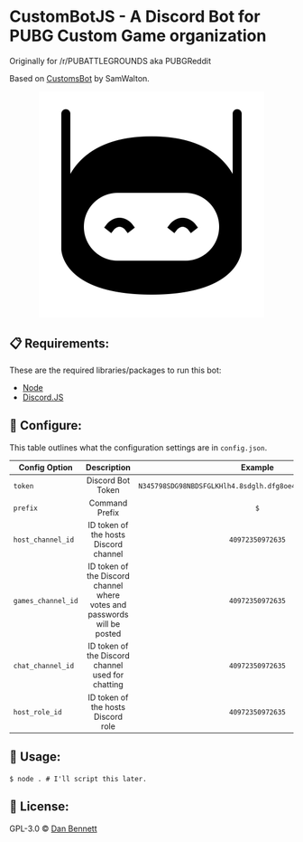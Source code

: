 # CustomBotJS - A Discord Bot for PUBG Custom Game organization

Originally for /r/PUBATTLEGROUNDS aka PUBGReddit

Based on [CustomsBot](https://github.com/Samwalton9/CustomsBot) by SamWalton.

<div align="center">
    <img src="./botlogo.png" />
</div>

## 📋 Requirements:
These are the required libraries/packages to run this bot:
 - [Node](https://nodejs.org/en/)
 - [Discord.JS](https://discord.js.org)

## 🔧 Configure:
This table outlines what the configuration settings are in `config.json`.

| Config Option      | Description                                                              | Example                                                        |
| ------------------ |:------------------------------------------------------------------------:|:--------------------------------------------------------------:|
| `token`            | Discord Bot Token                                                        | `N345798SDG98NBDSFGLKHlh4.8sdglh.dfg8oe4lkndf_dhg0934sg2qevM`  |
| `prefix`           | Command Prefix                                                           | `$`                                                            |
| `host_channel_id`  | ID token of the hosts Discord channel                                    | `40972350972635`                                               |
| `games_channel_id` | ID token of the Discord channel where votes and passwords will be posted | `40972350972635`                                               |
| `chat_channel_id`  | ID token of the Discord channel used for chatting                        | `40972350972635`                                               |
| `host_role_id`     | ID token of the hosts Discord role                                       | `40972350972635`                                               |

## 🚀 Usage:
```shell
$ node . # I'll script this later.
```

## 📄 License:
GPL-3.0 © [Dan Bennett](https://github.com/DanBennettUK/CustomBotJS/blob/master/LICENSE)
